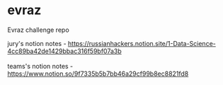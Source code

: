 # evraz
Evraz challenge repo

jury's notion notes - https://russianhackers.notion.site/1-Data-Science-4cc89ba42de1429bbac316f59bf07a3b 
<br><br>
teams's notion notes - https://www.notion.so/9f7335b5b7bb46a29cf99b8ec8821fd8
